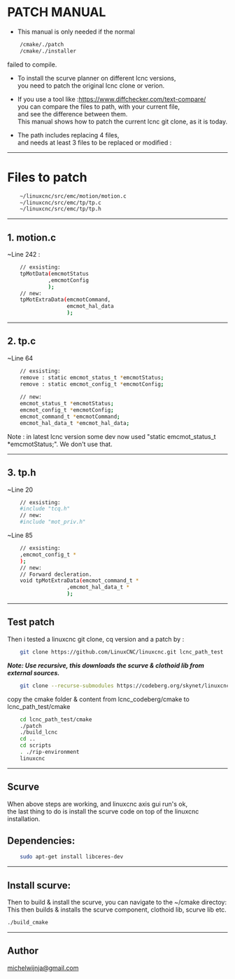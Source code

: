 # PATCH MANUAL

- This manual is only needed if the normal 
```bash
    /cmake/./patch 
    /cmake/./installer 
```
  failed to compile. 

- To install the scurve planner on different lcnc versions, <br>
  you need to patch the original lcnc clone or verion. <br>

- If you use a tool like :https://www.diffchecker.com/text-compare/ <br>
  you can compare the files to path, with your current file, <br>
  and see the difference between them. <br>
  This manual shows how to patch the current lcnc git clone, as it is today. <br>

- The path includes replacing 4 files, <br>
  and needs at least 3 files to be replaced or modified : <br>
 
---

# Files to patch
```bash
    ~/linuxcnc/src/emc/motion/motion.c
    ~/linuxcnc/src/emc/tp/tp.c
    ~/linuxcnc/src/emc/tp/tp.h
```
 ---

## 1. motion.c
~Line 242 :
```bash
    // exsisting: 
    tpMotData(emcmotStatus
             ,emcmotConfig
             );
    // new:         
    tpMotExtraData(emcmotCommand,
                   emcmot_hal_data
                   );
```

---

## 2. tp.c
~Line 64
```bash
    // exsisting: 
    remove : static emcmot_status_t *emcmotStatus;
    remove : static emcmot_config_t *emcmotConfig;
    
    // new:
    emcmot_status_t *emcmotStatus;
    emcmot_config_t *emcmotConfig;
    emcmot_command_t *emcmotCommand;
    emcmot_hal_data_t *emcmot_hal_data;
```
Note : in latest lcnc version some dev now used "static emcmot_status_t *emcmotStatus;".
We don't use that.

---

## 3. tp.h
~Line 20
```bash
    // exsisting:
    #include "tcq.h"
    // new:
    #include "mot_priv.h"
```
~Line 85
```bash
    // exsisting:
    ,emcmot_config_t *
    );
    // new:
    // Forward decleration.
    void tpMotExtraData(emcmot_command_t *
                   ,emcmot_hal_data_t *
                   );
```

---

## Test patch
Then i tested a linuxcnc git clone, cq version and a patch by : <br>

```bash
    git clone https://github.com/LinuxCNC/linuxcnc.git lcnc_path_test
```

***Note: Use recursive, this downloads the scurve & clothoid lib from external sources.***
```bash
    git clone --recurse-submodules https://codeberg.org/skynet/linuxcnc_scurve_compact lcnc_codeberg
```

copy the cmake folder & content from lcnc_codeberg/cmake to lcnc_path_test/cmake <br>

```bash
    cd lcnc_path_test/cmake
    ./patch
    ./build_lcnc
    cd ..
    cd scripts
    . ./rip-environment
    linuxcnc
```

---

## Scurve
When above steps are working, and linuxcnc axis gui run's ok, <br>
the last thing to do is install the scurve code on top of the linuxcnc installation. <br>

## Dependencies:
```bash
    sudo apt-get install libceres-dev
```

---

## Install scurve:
Then to build & install the scurve, you can navigate to the ~/cmake directoy: <br>
This then builds & installs the scurve component, clothoid lib, scurve lib etc. <br>
```bash
./build_cmake 
```

---

## Author
michelwijnja@gmail.com












